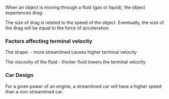 
When an object is moving through a fluid (gas or liquid), the object experiences drag.

The size of drag is related to the speed of the object. Eventually, the size of the drag will be equal to the force of acceleration. 

### Factors affecting terminal velocity

The shape: - more streamlined causes higher terminal velocity

The viscosity of the fluid - thicker fluid lowers the terminal velocity

### Car Design

For a given power of an engine, a streamlined car will have a higher speed than a non-streamlined car.

